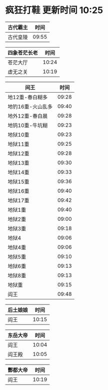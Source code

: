 # 疯狂打鞋 更新时间 10:25

| 古代霸主   | 时间    |
|--------|-------|
| 古代皇陵 | 09:55 |

| 四象苍茫长老   | 时间    |
|--------|-------|
| 苍茫大厅 | 10:24 |
| 虚无之关 | 10:19 |

| 间王   | 时间    |
|--------|-------|
| 地12重-春白糊多 | 09:28 |
| 地钓16重-火山乱多 | 09:40 |
| 地外12重-春白晨 | 09:28 |
| 地钨10重-牛坑糊 | 09:23 |
| 地狱10重 | 09:23 |
| 地狱11重 | 09:25 |
| 地狱12重 | 09:28 |
| 地狱13重 | 09:30 |
| 地狱14重 | 09:33 |
| 地狱15重 | 09:36 |
| 地狱16重 | 09:40 |
| 地狱17重 | 09:42 |
| 地狱1重 | 09:40 |
| 地狱2重 | 09:00 |
| 地狱3重 | 09:18 |
| 地狱4 | 09:06 |
| 地狱4重 | 09:06 |
| 地狱5重 | 09:10 |
| 地狱6重 | 09:13 |
| 地狱8重 | 09:13 |
| 地狱重 | 09:15 |
| 阎王 | 09:48 |

| 后土娘娘   | 时间    |
|--------|-------|
| 阎王 | 10:15 |

| 东岳大帝   | 时间    |
|--------|-------|
| 阎王 | 10:04 |
| 阎王殿 | 10:05 |

| 酆都大帝   | 时间    |
|--------|-------|
| 阎王 | 10:19 |
